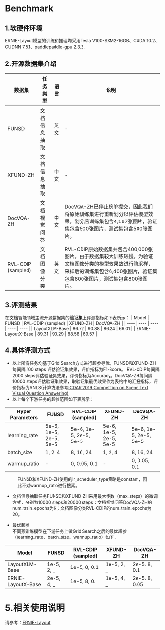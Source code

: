 # Benchmark

## 1.软硬件环境
ERNIE-Layout模型的训练和推理均采用Tesla V100-SXM2-16GB、CUDA 10.2、 CUDNN 7.5.1、paddlepaddle-gpu 2.3.2.

## 2.开源数据集介绍
| 数据集 | 任务类型 | 语言 | 说明 |
| ---- | ---- | ---- | ----|
| FUNSD | 文档信息抽取 | 英文 | - |
| XFUND-ZH | 文档信息抽取 | 中文 | - |
| DocVQA-ZH | 文档视觉问答 | 中文 | [DocVQA-ZH](http://ailab.aiwin.org.cn/competitions/49)已停止榜单提交，因此我们将原始训练集进行重新划分以评估模型效果，划分后训练集包含4,187张图片，验证集包含500张图片，测试集包含500张图片。 |
| RVL-CDIP (sampled) | 文档图像分类 | 英文 | RVL-CDIP原始数据集共包含400,000张图片，由于数据集较大训练较慢，为验证文档图像分类的模型效果故进行降采样，采样后的训练集包含6,400张图片，验证集包含800张图片，测试集包含800张图片。 |

## 3.评测结果
在文档智能领域主流开源数据集的**验证集**上评测指标如下表所示：
| Model | FUNSD | RVL-CDIP (sampled) | XFUND-ZH | DocVQA-ZH |
| ---- | ---- | ---- | ---- | ---- |
| LayoutXLM-Base | 86.72 | 90.88 | 86.24 | 66.01 |
| ERNIE-LayoutX-Base | 89.31 | 90.29 | 88.58 | 69.57 |

## 4.具体评测方式
* 以上所有任务均基于Grid Search方式进行超参寻优。FUNSD和XFUND-ZH每间隔 100 steps 评估验证集效果，评价指标为F1-Score。 RVL-CDIP每间隔2000 steps评估验证集效果，评价指标为Accuracy。DocVQA-ZH每间隔10000 steps评估验证集效果，取验证集最优效果作为表格中的汇报指标，评价指标为ANLS(计算方法参考[ICDAR 2019 Competition on Scene Text Visual Question Answering)
  ](https://arxiv.org/pdf/1907.00490.pdf)
* 以上每个下游任务的超参范围如下表所示：

| Hyper Parameters | FUNSD | RVL-CDIP (sampled) | XFUND-ZH | DocVQA-ZH |
| ---- | ---- | ---- | ---- | ---- |
| learning_rate | 5e-6, 1e-5, 2e-5, 5e-5 | 5e-6, 1e-5, 2e-5, 5e-5 | 5e-6, 1e-5, 2e-5, 5e-5 | 5e-6, 1e-5, 2e-5, 5e-5 |
| batch_size | 1, 2, 4 | 8, 16, 24 | 1, 2, 4 | 8, 16, 24 |
| warmup_ratio | - | 0, 0.05, 0.1 | - | 0, 0.05, 0.1 |

<figure>
FUNSD和XFUND-ZH使用的lr_scheduler_type策略是constant，因此不对warmup_ratio进行搜索。
</figure>

* 文档信息抽取任务FUNSD和XFUND-ZH采用最大步数（max_steps）的微调方式，分别为10000 steps和20000 steps；文档视觉问答DocVQA-ZH的num_train_epochs为6；文档图像分类RVL-CDIP的num_train_epochs为20。


* 最优超参  
不同预训练模型在下游任务上做Grid Search之后的最优超参（learning_rate、batch_size、warmup_ratio）如下： 


| Model | FUNSD | RVL-CDIP (sampled) | XFUND-ZH | DocVQA-ZH |
| ---- | ---- | ---- | ---- | ---- |
| LayoutXLM-Base | 1e-5, 2, _ | 1e-5, 8, 0.1 | 1e-5, 2, _ | 2e-5. 8, 0.1 |
| ERNIE-LayoutX-Base | 2e-5, 4, _ | 1e-5, 8, 0. | 1e-5, 4, _ | 2e-5. 8, 0.05 |

# 5.相关使用说明
请参考：[ERNIE-Layout](https://github.com/PaddlePaddle/PaddleNLP/blob/develop/model_zoo/ernie-layout/README_ch.md)